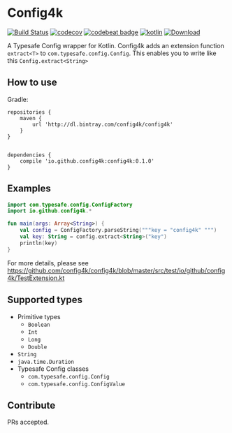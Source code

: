# Config4k

[![Build Status](https://travis-ci.org/config4k/config4k.svg?branch=master)](https://travis-ci.org/config4k/config4k) [![codecov](https://codecov.io/gh/config4k/config4k/branch/master/graph/badge.svg)](https://codecov.io/gh/config4k/config4k) [![codebeat badge](https://codebeat.co/badges/4e9682a1-cdbb-4e1f-804b-a2d801381942)](https://codebeat.co/projects/github-com-config4k-config4k) [![kotlin](https://img.shields.io/badge/kotlin-1.0.4-pink.svg)]() [ ![Download](https://api.bintray.com/packages/config4k/config4k/config4k/images/download.svg?version=0.1.0) ](https://bintray.com/config4k/config4k/config4k/0.1.0/link)

A Typesafe Config wrapper for Kotlin. Config4k adds an extension function `extract<T>` to `com.typesafe.config.Config`. This enables you to write like this `Config.extract<String>`
## How to use

 
Gradle:

```
repositories {
    maven {
        url 'http://dl.bintray.com/config4k/config4k'
    }
}


dependencies {
    compile 'io.github.config4k:config4k:0.1.0'
}
```

## Examples

```kotlin
import com.typesafe.config.ConfigFactory
import io.github.config4k.*

fun main(args: Array<String>) {
    val config = ConfigFactory.parseString("""key = "config4k" """)
    val key: String = config.extract<String>("key")
    println(key)
}
```

For more details, please see https://github.com/config4k/config4k/blob/master/src/test/io/github/config4k/TestExtension.kt

## Supported types
- Primitive types
     - `Boolean`
     - `Int`
     - `Long`
     - `Double`
- `String`
- `java.time.Duration`
- Typesafe Config classes
    - `com.typesafe.config.Config`
    - `com.typesafe.config.ConfigValue`
    
## Contribute
PRs accepted.
